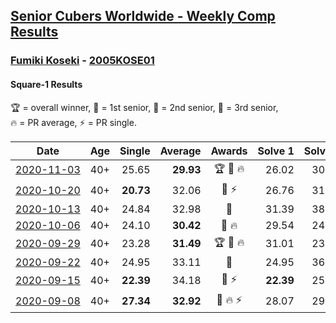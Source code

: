 <style>table {white-space: nowrap;}</style>

## [Senior Cubers Worldwide - Weekly Comp Results](/scw-comp/results/)
### [Fumiki Koseki](README.md) - [2005KOSE01](https://www.worldcubeassociation.org/persons/2005KOSE01?event=sq1)
#### Square-1 Results

<span style="white-space: nowrap;">🏆 = overall winner</span>, <span style="white-space: nowrap;">🥇 = 1st senior</span>, <span style="white-space: nowrap;">🥈 = 2nd senior</span>, <span style="white-space: nowrap;">🥉 = 3rd senior</span>, <span style="white-space: nowrap;">🔥 = PR average</span>, <span style="white-space: nowrap;">⚡ = PR single</span>.

| Date | Age | Single | Average | Awards | Solve 1 | Solve 2 | Solve 3 | Solve 4 | Solve 5 | Video |
| :--: | :--: | --: | --: | :--: | --: | --: | --: | --: | --: | :-- |
| [2020-11-03](../../results/2020-11-03/sq1.md) | 40+ | 25.65 | **29.93** | 🏆 🥇 🔥 | 26.02 | 30.02 | 25.65 | 36.22 | 33.75 | [Desktop](https://www.facebook.com/events/3728096903891317/permalink/3740224232678584) / [Mobile](https://m.facebook.com/events/3728096903891317?view=permalink&id=3740224232678584) |
| [2020-10-20](../../results/2020-10-20/sq1.md) | 40+ | **20.73** | 32.06 | 🥈 ⚡ | 26.76 | 31.32 | 45.83 | **20.73** | 38.10 | [Desktop](https://www.facebook.com/events/3475733505840328/permalink/3494845720595773) / [Mobile](https://m.facebook.com/events/3475733505840328?view=permalink&id=3494845720595773) |
| [2020-10-13](../../results/2020-10-13/sq1.md) | 40+ | 24.84 | 32.98 | 🥈 | 31.39 | 38.12 | 29.42 | 48.08 | 24.84 | [Desktop](https://www.facebook.com/events/718285385437639/permalink/723752804890897) / [Mobile](https://m.facebook.com/events/718285385437639?view=permalink&id=723752804890897) |
| [2020-10-06](../../results/2020-10-06/sq1.md) | 40+ | 24.10 | **30.42** | 🥈 🔥 | 29.54 | 24.10 | 31.65 | 39.63 | 30.08 | [Desktop](https://www.facebook.com/events/365989921479949/permalink/371502230928718) / [Mobile](https://m.facebook.com/events/365989921479949?view=permalink&id=371502230928718) |
| [2020-09-29](../../results/2020-09-29/sq1.md) | 40+ | 23.28 | **31.49** | 🏆 🥇 🔥 | 31.01 | 23.28 | 31.64 | 44.36 | 31.82 | [Desktop](https://www.facebook.com/events/318437286122261/permalink/323630968936226) / [Mobile](https://m.facebook.com/events/318437286122261?view=permalink&id=323630968936226) |
| [2020-09-22](../../results/2020-09-22/sq1.md) | 40+ | 24.95 | 33.11 | 🥈 | 24.95 | 36.55 | 27.68 | 36.83 | 35.10 | [Desktop](https://www.facebook.com/events/361626694990606/permalink/362912241528718) / [Mobile](https://m.facebook.com/events/361626694990606?view=permalink&id=362912241528718) |
| [2020-09-15](../../results/2020-09-15/sq1.md) | 40+ | **22.39** | 34.18 | 🥈 ⚡ | **22.39** | 25.65 | 44.19 | DNF | 32.69 | [Desktop](https://www.facebook.com/events/681386202727964/permalink/684676809065570) / [Mobile](https://m.facebook.com/events/681386202727964?view=permalink&id=684676809065570) |
| [2020-09-08](../../results/2020-09-08/sq1.md) | 40+ | **27.34** | **32.92** | 🥈 🔥 ⚡ | 28.07 | 29.79 | 43.18 | **27.34** | 40.89 | [Desktop](https://www.facebook.com/events/1438001453064843/permalink/1443849212480067) / [Mobile](https://m.facebook.com/events/1438001453064843?view=permalink&id=1443849212480067) |


<!-- Global site tag (gtag.js) - Google Analytics -->
<script async src="https://www.googletagmanager.com/gtag/js?id=UA-86348435-3"></script>
<script>window.dataLayer = window.dataLayer || []; function gtag() {dataLayer.push(arguments);} gtag('js', new Date()); gtag('config', 'UA-86348435-3');</script>
